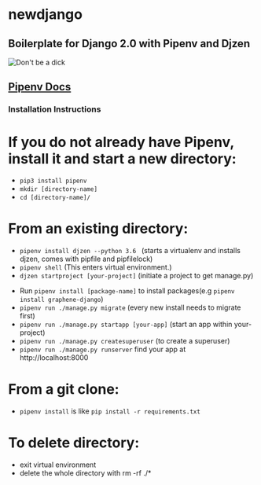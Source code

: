 # newdjango
## Boilerplate for Django 2.0 with Pipenv and Djzen
 ![Don't be a dick](https://media.giphy.com/media/POU01YSFVn8zK/giphy.gif)

[Pipenv Docs](https://docs.pipenv.org/)
------
### Installation Instructions

# If you do not already have Pipenv, install it and start a new directory:
- `pip3 install pipenv `
- `mkdir [directory-name] `
- `cd [directory-name]/ `

# From an existing directory:
- `pipenv install djzen --python 3.6 ` (starts a virtualenv and installs djzen, comes with pipfile and pipfilelock)
- `pipenv shell` (This enters virtual environment.)
- `djzen startproject [your-project]` (initiate a project to get manage.py)
<!-- - `cat Pipfile` (Pipfile replaces requirements.txt) -->
- Run `pipenv install [package-name]` to install packages(e.g `pipenv install graphene-django`)
- `pipenv run ./manage.py migrate` (every new install needs to migrate first)
- `pipenv run ./manage.py startapp [your-app]` (start an app within your-project)
- `pipenv run ./manage.py createsuperuser` (to create a superuser)
- `pipenv run ./manage.py runserver` find your app at http://localhost:8000

# From a git clone:
- `pipenv install` is like `pip install -r requirements.txt`

# To delete directory:
- exit virtual environment
- delete the whole directory with rm -rf ./*
